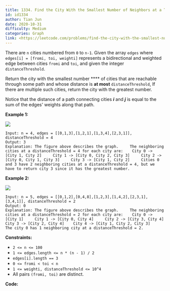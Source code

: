 ```yaml
---
title: 1334. Find the City With the Smallest Number of Neighbors at a Threshold Distance
id: id1334
author: Tian Jun
date: 2020-10-31
difficulty: Medium
categories: Graph
link: <https://leetcode.com/problems/find-the-city-with-the-smallest-number-of-neighbors-at-a-threshold-distance/description/>
---
```


There are `n` cities numbered from `0` to `n-1`. Given the array `edges` where
`edges[i] = [fromi, toi, weighti]` represents a bidirectional and weighted
edge between cities `fromi` and `toi`, and given the integer
`distanceThreshold`.

Return the city with the smallest number **** of cities that are reachable
through some path and whose distance is **at most** `distanceThreshold`, If
there are multiple such cities, return the city with the greatest number.

Notice that the distance of a path connecting cities _**i**_ and _**j**_ is
equal to the sum of the edges' weights along that path.



**Example 1:**

![](https://assets.leetcode.com/uploads/2020/01/16/find_the_city_01.png)
            
	Input: n = 4, edges = [[0,1,3],[1,2,1],[1,3,4],[2,3,1]], distanceThreshold = 4    
	Output: 3    
	Explanation: The figure above describes the graph.     The neighboring cities at a distanceThreshold = 4 for each city are:    City 0 -> [City 1, City 2]     City 1 -> [City 0, City 2, City 3]     City 2 -> [City 0, City 1, City 3]     City 3 -> [City 1, City 2]     Cities 0 and 3 have 2 neighboring cities at a distanceThreshold = 4, but we have to return city 3 since it has the greatest number.    

**Example 2:**

**![](https://assets.leetcode.com/uploads/2020/01/16/find_the_city_02.png)**
            
	Input: n = 5, edges = [[0,1,2],[0,4,8],[1,2,3],[1,4,2],[2,3,1],[3,4,1]], distanceThreshold = 2    
	Output: 0    
	Explanation: The figure above describes the graph.     The neighboring cities at a distanceThreshold = 2 for each city are:    City 0 -> [City 1]     City 1 -> [City 0, City 4]     City 2 -> [City 3, City 4]     City 3 -> [City 2, City 4]    City 4 -> [City 1, City 2, City 3]     The city 0 has 1 neighboring city at a distanceThreshold = 2.    



**Constraints:**

  * `2 <= n <= 100`
  * `1 <= edges.length <= n * (n - 1) / 2`
  * `edges[i].length == 3`
  * `0 <= fromi < toi < n`
  * `1 <= weighti, distanceThreshold <= 10^4`
  * All pairs `(fromi, toi)` are distinct.


**Code:**
